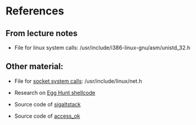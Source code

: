 # References

## From lecture notes
- File for linux system calls: /usr/include/i386-linux-gnu/asm/unistd\_32.h


## Other material:

- File for [socket system calls](http://jkukunas.blogspot.com/2010/05/x86-linux-networking-system-calls.html): /usr/include/linux/net.h

- Research on [Egg Hunt shellcode](http://www.hick.org/code/skape/papers/egghunt-shellcode.pdf)

- Source code of [sigaltstack](https://github.com/torvalds/linux/blob/3aacd625f20129f5a41ea3ff3b5353b0e4dabd01/kernel/signal.c#L3152)
 
- Source code of [access_ok](https://github.com/torvalds/linux/blob/097f70b3c4d84ffccca15195bdfde3a37c0a7c0f/arch/x86/include/asm/uaccess.h#L89)

